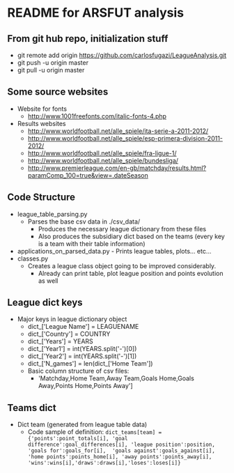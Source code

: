 # README for ARSFUT analysis

## From git hub repo, initialization stuff

+ git remote add origin https://github.com/carlosfugazi/LeagueAnalysis.git
+ git push -u origin master
+ git pull -u origin master

## Some source websites

+ Website for fonts 
	+ http://www.1001freefonts.com/italic-fonts-4.php
+ Results websites
	+ http://www.worldfootball.net/alle_spiele/ita-serie-a-2011-2012/
	+ http://www.worldfootball.net/alle_spiele/esp-primera-division-2011-2012/
	+ http://www.worldfootball.net/alle_spiele/fra-ligue-1/
	+ http://www.worldfootball.net/alle_spiele/bundesliga/
	+ http://www.premierleague.com/en-gb/matchday/results.html?paramComp_100=true&view=.dateSeason
## Code Structure

+ league_table_parsing.py
	- Parses the base csv data in ./csv_data/
		+ Produces the necessary league dictionary from these files
		+ Also produces the subsidiary dict based on the teams (every key is a team with their table information)
+ applications_on_parsed_data.py
		- Prints league tables, plots... etc...
+ classes.py
	- Creates a league class object going to be improved considerably.
		+ Already can print table, plot league position and points evolution as well

## League dict keys
 
+ Major keys in league dictionary object
	- dict_['League Name'] = LEAGUENAME
 	- dict_['Country'] = COUNTRY
 	- dict_['Years'] = YEARS
 	- dict_['Year1'] = int(YEARS.split('-')[0])
 	- dict_['Year2'] = int(YEARS.split('-')[1])
 	- dict_['N_games'] = len(dict_['Home Team'])
 	- Basic column structure of csv files: 
 		- 'Matchday,Home Team,Away Team,Goals Home,Goals Away,Points Home,Points Away']

## Teams dict 

+ Dict team (generated from league table data)
	- Code sample of definition: 
		`dict_teams[team] = {'points':point_totals[i],
 		'goal difference':goal_differences[i],
 		'league position':position, 'goals for':goals_for[i], 
 		'goals against':goals_against[i], 'home points':points_home[i],
 		'away points':points_away[i],
 		'wins':wins[i],'draws':draws[i],'loses':loses[i]}`

